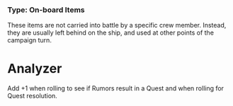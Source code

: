 ### Type: On-board Items

These items are not carried into battle by a specific crew member. Instead, they are usually left behind on the ship, and used at other points of the campaign turn.
# Analyzer

Add +1 when rolling to see if Rumors result in a Quest and when rolling for Quest resolution.